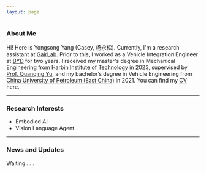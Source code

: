 ```yaml
---
layout: page
---
```


### About Me

Hi! Here is Yongsong Yang (Casey, 杨永松). Currently, I'm a research assistant at [GairLab](https://metaslam.github.io/). Prior to this, I worked as a Vehicle Integration Engineer at [BYD](https://www.bydglobal.com/en/index.html) for two years. I received my master's degree in Mechanical Engineering from [Harbin Institute of Technology](https://www.hit.edu.cn/) in 2023, supervised by [Prof. Quanqing Yu](https://homepage.hit.edu.cn/YUQUANQING), and my bachelor’s degree in Vehicle Engineering from [China University of Petroleum (East China)](https://www.upc.edu.cn/) in 2021.
You can find my [CV](https://yongsongyang.github.io/file/CV-YongsongYang.pdf) here.

---

### Research Interests

- Embodied AI
- Vision Language Agent


---

### News and Updates

Waiting……

<br>


